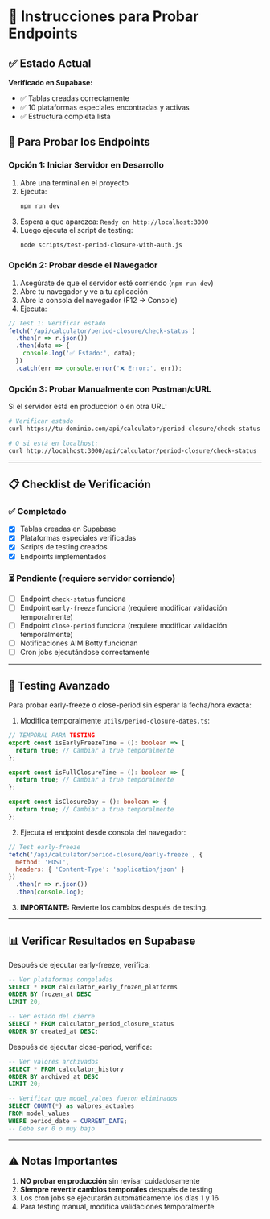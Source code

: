 # 🧪 Instrucciones para Probar Endpoints

## ✅ Estado Actual

**Verificado en Supabase:**
- ✅ Tablas creadas correctamente
- ✅ 10 plataformas especiales encontradas y activas
- ✅ Estructura completa lista

## 🚀 Para Probar los Endpoints

### Opción 1: Iniciar Servidor en Desarrollo

1. Abre una terminal en el proyecto
2. Ejecuta:
   ```bash
   npm run dev
   ```
3. Espera a que aparezca: `Ready on http://localhost:3000`
4. Luego ejecuta el script de testing:
   ```bash
   node scripts/test-period-closure-with-auth.js
   ```

### Opción 2: Probar desde el Navegador

1. Asegúrate de que el servidor esté corriendo (`npm run dev`)
2. Abre tu navegador y ve a tu aplicación
3. Abre la consola del navegador (F12 → Console)
4. Ejecuta:

```javascript
// Test 1: Verificar estado
fetch('/api/calculator/period-closure/check-status')
  .then(r => r.json())
  .then(data => {
    console.log('✅ Estado:', data);
  })
  .catch(err => console.error('❌ Error:', err));
```

### Opción 3: Probar Manualmente con Postman/cURL

Si el servidor está en producción o en otra URL:

```bash
# Verificar estado
curl https://tu-dominio.com/api/calculator/period-closure/check-status

# O si está en localhost:
curl http://localhost:3000/api/calculator/period-closure/check-status
```

---

## 📋 Checklist de Verificación

### ✅ Completado
- [x] Tablas creadas en Supabase
- [x] Plataformas especiales verificadas
- [x] Scripts de testing creados
- [x] Endpoints implementados

### ⏳ Pendiente (requiere servidor corriendo)
- [ ] Endpoint `check-status` funciona
- [ ] Endpoint `early-freeze` funciona (requiere modificar validación temporalmente)
- [ ] Endpoint `close-period` funciona (requiere modificar validación temporalmente)
- [ ] Notificaciones AIM Botty funcionan
- [ ] Cron jobs ejecutándose correctamente

---

## 🔧 Testing Avanzado

Para probar early-freeze o close-period sin esperar la fecha/hora exacta:

1. Modifica temporalmente `utils/period-closure-dates.ts`:

```typescript
// TEMPORAL PARA TESTING
export const isEarlyFreezeTime = (): boolean => {
  return true; // Cambiar a true temporalmente
};

export const isFullClosureTime = (): boolean => {
  return true; // Cambiar a true temporalmente
};

export const isClosureDay = (): boolean => {
  return true; // Cambiar a true temporalmente
};
```

2. Ejecuta el endpoint desde consola del navegador:

```javascript
// Test early-freeze
fetch('/api/calculator/period-closure/early-freeze', {
  method: 'POST',
  headers: { 'Content-Type': 'application/json' }
})
  .then(r => r.json())
  .then(console.log);
```

3. **IMPORTANTE:** Revierte los cambios después de testing.

---

## 📊 Verificar Resultados en Supabase

Después de ejecutar early-freeze, verifica:

```sql
-- Ver plataformas congeladas
SELECT * FROM calculator_early_frozen_platforms 
ORDER BY frozen_at DESC
LIMIT 20;

-- Ver estado del cierre
SELECT * FROM calculator_period_closure_status 
ORDER BY created_at DESC;
```

Después de ejecutar close-period, verifica:

```sql
-- Ver valores archivados
SELECT * FROM calculator_history 
ORDER BY archived_at DESC
LIMIT 20;

-- Verificar que model_values fueron eliminados
SELECT COUNT(*) as valores_actuales 
FROM model_values 
WHERE period_date = CURRENT_DATE;
-- Debe ser 0 o muy bajo
```

---

## ⚠️ Notas Importantes

1. **NO probar en producción** sin revisar cuidadosamente
2. **Siempre revertir cambios temporales** después de testing
3. Los cron jobs se ejecutarán automáticamente los días 1 y 16
4. Para testing manual, modifica validaciones temporalmente


